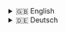 <details>
<summary>🇬🇧 English</summary>

# Backend for a Mental Health App

## 📖 Description

This is the backend for a mental health application that allows users to log and analyze their emotional states along with contextual details. It supports user authentication using cookies and JSON Web Token. This backend provides endpoints for registration, login/logout, and email verification of users and endpoints that allow users to manage and evaluate their regular check-ins. It is built using Node.js, Express.js, and MongoDB with Mongoose for data modeling.

## 🛠 Technologies Used

- **Backend & Server:** Node.js, Express.js
- **Database:** MongoDB, Mongoose
- **Authentication:** JSON Web Token, Cookies, Nodemailer
- **Captcha:** Google reCAPTCHA
- **Validation:** Mongoose Schema Validation

---

## 🚀 Installation

<details>
<summary>Installation Instructions</summary>

1. Clone the repository:

   ```bash
   git clone <repository-url>
   ```

2. Navigate to the project directory:

   ```bash
   cd <project-directory>
   ```

3. Install the dependencies:

   ```bash
   npm install
   ```

4. Copy the .env.example file and rename it to .env. Fill in the required environment variables.

5. Start the server:

```bash
npm run dev
```

</details>

---

## 📑 API Documentation

The following overviews summarize all possible operations along with their respective endpoints, HTTP methods, body content to be sent in requests, and expected response messages.

---

<details>
<summary>Authentication Requests</summary>

### Authentication Requests

| **Request**   | **Endpoint**             | **HTTP Method** | **Body**                      | **Status** | **Error Messages**                                                                          |
| ------------- | ------------------------ | --------------- | ----------------------------- | ---------- | ------------------------------------------------------------------------------------------- |
| Registration  | /auth/register           | POST            | username, email, password     | 201        | missingRegData, passValidation, hashError, verTokenError, alreadyRegistered                 |
| Login         | /auth/login              | POST            | email, password, stayLoggedIn | 201        | missingCredentials, userNotFound, invalidPassword, userNotVerified, envError, accTokenError |
| Logout        | /auth/logout             | POST            | /                             | 200        | /                                                                                           |
| Verification  | /auth/verify?token=TOKEN | GET             | /                             | 200        | verificationTokenMissing, userNotFoundByToken                                               |
| Verify Cookie | /auth/verifyCookie       | GET             | /                             | 200        | /                                                                                           |

</details>

---

<details>
<summary>Requests After Successful Authentication</summary>

### Requests After Successful Authentication

**Note:** For all endpoints outside of authentication operations, a valid session is required. This session is identified by a cookie received upon successful login via the `/auth/login` endpoint.

| **Request**                  | **Endpoint**                      | **HTTP Method** | **Body (Example)**             | **Status** | **Error Messages**                        |
| ---------------------------- | --------------------------------- | --------------- | ------------------------------ | ---------- | ----------------------------------------- |
| Get User Data                | /users                            | GET             | /                              | 200        | userNotFound                              |
| Update User Data             | /users                            | PATCH           | username                       | 200        | userNotFound                              |
| Delete User                  | /users                            | DELETE          | /                              | 200        | userNotFound                              |
| Get All Check-ins            | /users/checkins                   | GET             | /                              | 200        | userNotFound                              |
| Get Today's Check-ins        | /users/checkins/today             | GET             | /                              | 200        | userNotFound                              |
| Get Single Check-in          | /users/checkins/:checkinId        | GET             | /                              | 200        | userNotFound, checkinNotFound             |
| Create Check-in              | /users/checkins                   | POST            | emotion, tags, comment, config | 201        | userNotFound                              |
| Statistics by Emotion Family | /users/stats/family?family=FAMILY | GET             | /                              | 200        | userNotFound, familyNotFound              |
| Statistics by Context Tag    | /users/stats/tag?tag=TAG          | GET             | /                              | 200        | userNotFound, tagNotFound                 |
| Get Custom Items             | /users/customs                    | GET             | /                              | 200        | userNotFound                              |
| Deactivate Custom Item       | /users/customs                    | PATCH           | type, name                     | 200        | userNotFound, missingInfo, customNotFound |

</details>

---

<details>
<summary>Error Messages</summary>

### Error Messages

This table summarizes all possible error messages that the server returns in case of issues.

| **Subject**                                 | **Error**                | **Message**                                                             | **Status** |
| ------------------------------------------- | ------------------------ | ----------------------------------------------------------------------- | ---------- |
| User not found                              | userNotFound             | User with id [userId] not found                                         | 404        |
| Missing information in body                 | missingInfo              | Please provide type and name of the custom item you want to deactivate. | 400        |
| Custom not found                            | customNotFound           | Custom item [name] of type [type] not found.                            | 404        |
| Checkin not found                           | checkinNotFound          | Checkin not found                                                       | 404        |
| Family not found                            | familyNotFound           | Family [family] not found                                               | 404        |
| Tag not found                               | tagNotFound              | Tag [tag] not found                                                     | 404        |
| Error on user verification check            | userNotVerified          | User with email [email] not verified                                    | 401        |
| Cookie is missing                           | cookieIsMissing          | Cookie is missing or has expired.                                       | 400        |
| Verification has failed                     | verificationHasFailed    | Cookie could not be verified.                                           | 400        |
| Missing credentials                         | missingCredentials       | Missing login data                                                      | 400        |
| Missing registration data                   | missingRegData           | Missing registration data                                               | 400        |
| Invalid password                            | invalidPassword          | Password is invalid                                                     | 400        |
| Error on hashing                            | hashError                | Error on hashing                                                        | 500        |
| Error on generating verification token      | verTokenError            | Error on generating verification token                                  | 500        |
| Error on password validation                | passValidation           | Password format is invalid                                              | 400        |
| Error on getting access token secret        | envError                 | Error on getting access token secret                                    | 500        |
| Error on generating access token            | accTokenError            | Error on generating access token                                        | 500        |
| Verification token is missing               | verificationTokenMissing | Verification token is missing                                           | 401        |
| User with this verification token not found | userNotFoundByToken      | User with verification token [token] not found                          | 404        |

</details>

---

## 🎓 Project Context

This backend project is part of a collaborative final project completed by [luisePkt](https://github.com/luisePkt), [Nadja Probst](https://github.com/nadjascodejourney), [Barış Balcı](https://github.com/barisbalcimusic), and [hannahnier](https://github.com/hannahnier) at the end of a one-year full-time course in Fullstack Web Development. It operates alongside a [Frontend repository](https://github.com/MindfulStudio/frontend) to create a comprehensive Browser Application on the subject of Mental Health.

---

## 📜 License

To be added.

---

## 📧 Contact

[luisePkt](https://github.com/luisePkt), [Nadja Probst](https://github.com/nadjascodejourney), [Barış Balcı](https://github.com/barisbalcimusic), [hannahnier](https://github.com/hannahnier)

</details>


<details>
  <summary>🇩🇪 Deutsch</summary>
# Backend für eine Mental-Health-App

## 📖 Beschreibung

Dies ist das Backend für eine Browser-App im Bereich der mentalen Gesundheit, die es Nutzer\*innen ermöglicht, emotionale Zustände und die dazugehörigen Kontextinformationen zu erfassen. Die Benutzerauthentifizierung speichert Tokens in Cookies und funktioniert mittels JSON Web Token. Das Backend stellt Endpoints für die Registrierung, Login/Logout und E-Mail-Verifizierung bereit und bietet Nutzer\*innen die Möglichkeit, die gemachten Angaben zu Emotionen und Kontext zu managen und auszuwerten. Das Backend basiert auf Node.js, Express.js und MongoDB mit Mongoose für die Datenmodellierung.

## 🛠 Verwendete Technologien

- **Backend & Server:** Node.js, Express.js
- **Datenbank:** MongoDB, Mongoose
- **Authentifizierung:** JSON Web Token, Cookies, Nodemailer
- **Captcha:** Google reCAPTCHA
- **Validierung:** Mongoose Schema-Validierung

---

## 🚀 Installation

<details>
<summary>Anleitung zur Installation</summary>

1. Klone das Repository:

   ```bash
   git clone <repository-url>
   ```

2. Navigiere zum Projektverzeichnis:

   ```bash
   cd <projekt-verzeichnis>
   ```

3. Installiere die Abhängigkeiten:

   ```bash
   npm install
   ```

4. Kopiere die `.env.example`-Datei und benenne sie in `.env` um. Fülle die erforderlichen Umgebungsvariablen aus.

5. Starte den Server:

   ```bash
   npm run dev
   ```

</details>

---

## 📑 API-Dokumentation

Die nachfolgenden Übersichten fassen alle möglichen Operationen mit ihren dazugehörigen Endpoints, HTTP-Methoden und den im Body der Anfrage zu sendenden Informationen und zu erwartenden Antwortnachrichten zusammen.

---

<details>
<summary>Anfragen zur Authentifizierung</summary>

### Authentifizierung

| **Operation**       | **Endpoint**             | **HTTP-Methode** | **Body**                      | **Status** | **Fehlermeldungen**                                                                         |
| ------------------- | ------------------------ | ---------------- | ----------------------------- | ---------- | ------------------------------------------------------------------------------------------- |
| Registrierung       | /auth/register           | POST             | username, email, password     | 201        | missingRegData, passValidation, hashError, verTokenError, alreadyRegistered                 |
| Login               | /auth/login              | POST             | email, password, stayLoggedIn | 201        | missingCredentials, userNotFound, invalidPassword, userNotVerified, envError, accTokenError |
| Logout              | /auth/logout             | POST             | /                             | 200        | /                                                                                           |
| Verifizierung       | /auth/verify?token=TOKEN | GET              | /                             | 200        | verificationTokenMissing, userNotFoundByToken                                               |
| Cookie verifizieren | /auth/verifyCookie       | GET              | /                             | 200        | /                                                                                           |

</details>

---

<details>
<summary>Anfragen nach erfolgreicher Authentifizierung</summary>

---

### Anfragen nach erfolgreicher Authentifizierung

**Hinweis:** Für alle Endpunkte außerhalb der Authentifizierungs-Operationen ist eine gültige Sitzung erforderlich. Diese Sitzung wird durch einen Cookie identifiziert, den man beim erfolgreichen Login über den Endpunkt `/auth/login` erhält.

| **Operation**                    | **Endpoint**                      | **HTTP-Methode** | **Body (Beispiel)**            | **Status** | **Fehlermeldungen**                       |
| -------------------------------- | --------------------------------- | ---------------- | ------------------------------ | ---------- | ----------------------------------------- |
| Userdaten abrufen                | /users                            | GET              | /                              | 200        | userNotFound                              |
| Userdaten aktualisieren          | /users                            | PATCH            | username                       | 200        | userNotFound                              |
| User löschen                     | /users                            | DELETE           | /                              | 200        | userNotFound                              |
| Alle Check-ins abrufen           | /users/checkins                   | GET              | /                              | 200        | userNotFound                              |
| Check-ins von heute abrufen      | /users/checkins/today             | GET              | /                              | 200        | userNotFound                              |
| Einzelnen Check-in abrufen       | /users/checkins/:checkinId        | GET              | /                              | 200        | userNotFound, checkinNotFound             |
| Check-in erstellen               | /users/checkins                   | POST             | emotion, tags, comment, config | 201        | userNotFound                              |
| Statistiken nach Emotionsfamilie | /users/stats/family?family=FAMILY | GET              | /                              | 200        | userNotFound, familyNotFound              |
| Statistiken nach Kontext-Begriff | /users/stats/tag?tag=TAG          | GET              | /                              | 200        | userNotFound, tagNotFound                 |
| Eigene Elemente abrufen          | /users/customs                    | GET              | /                              | 200        | userNotFound                              |
| Eigenes Element deaktivieren     | /users/customs                    | PATCH            | type, name                     | 200        | userNotFound, missingInfo, customNotFound |

</details>

---

<details>
<summary>Fehlermeldungen</summary>

### Fehlermeldungen

Diese Tabelle enthält eine Übersicht aller möglichen Fehlermeldungen, die der Server bei Problemen zurücksendet.

| **Fehlermeldung**                           | **Error**                | **Message**                                                             | **Status** |
| ------------------------------------------- | ------------------------ | ----------------------------------------------------------------------- | ---------- |
| User not found                              | userNotFound             | User with id [userId] not found                                         | 404        |
| Missing information in body                 | missingInfo              | Please provide type and name of the custom item you want to deactivate. | 400        |
| Custom not found                            | customNotFound           | Custom item [name] of type [type] not found.                            | 404        |
| Checkin not found                           | checkinNotFound          | Checkin not found                                                       | 404        |
| Family not found                            | familyNotFound           | Family [family] not found                                               | 404        |
| Tag not found                               | tagNotFound              | Tag [tag] not found                                                     | 404        |
| Error on user verification check            | userNotVerified          | User with email [email] not verified                                    | 401        |
| Cookie is missing                           | cookieIsMissing          | Cookie is missing or has expired.                                       | 400        |
| Verification has failed                     | verificationHasFailed    | Cookie could not be verified.                                           | 400        |
| Missing credentials                         | missingCredentials       | Missing login data                                                      | 400        |
| Missing registration data                   | missingRegData           | Missing registration data                                               | 400        |
| Invalid password                            | invalidPassword          | Password is invalid                                                     | 400        |
| Error on hashing                            | hashError                | Error on hashing                                                        | 500        |
| Error on generating verification token      | verTokenError            | Error on generating verification token                                  | 500        |
| Error on password validation                | passValidation           | Password format is invalid                                              | 400        |
| Error on getting access token secret        | envError                 | Error on getting access token secret                                    | 500        |
| Error on generating access token            | accTokenError            | Error on generating access token                                        | 500        |
| Verification token is missing               | verificationTokenMissing | Verification token is missing                                           | 401        |
| User with this verification token not found | userNotFoundByToken      | User with verification token [token] not found                          | 404        |

 </details>

---

## 🎓 Projektrahmen

Dieses Backendprojekt ist Teil eines Abschlussprojekts, das von [luisePkt](https://github.com/luisePkt), [Nadja Probst](https://github.com/nadjascodejourney), [Barış Balcı](https://github.com/barisbalcimusic) & [hannahnier](https://github.com/hannahnier) zum Ende einer einjährigen Vollzeit-Weiterbildung im Bereich Fullstack-Webdevelopment entwickelt wurde. Zusammen mit dem dazugehörigen [Frontend-Repository](https://github.com/MindfulStudio/frontend) ist dabei eine umfassende Browser-App für Mentale Gesundheit entstanden.

---

## 📜 Lizenz

Wird noch ergänzt.

---

## 📧 Kontakt

[luisePkt](https://github.com/luisePkt), [Nadja Probst](https://github.com/nadjascodejourney), [Barış Balcı](https://github.com/barisbalcimusic), [hannahnier](https://github.com/hannahnier)

</details>
